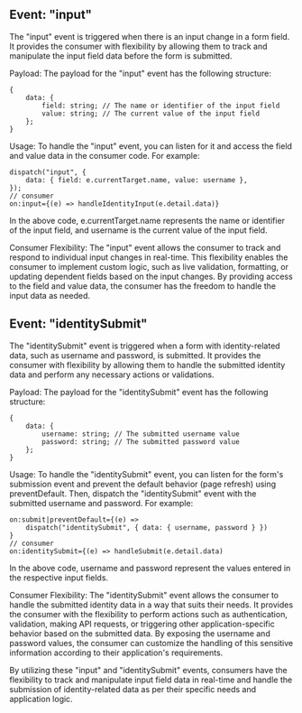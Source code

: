 ## Event: "input"

The "input" event is triggered when there is an input change in a form field. It provides the consumer with flexibility by allowing them to track and manipulate the input field data before the form is submitted.

Payload:
The payload for the "input" event has the following structure:

```
{
    data: {
        field: string; // The name or identifier of the input field
        value: string; // The current value of the input field
    };
}
```

Usage:
To handle the "input" event, you can listen for it and access the field and value data in the consumer code. For example:

```
dispatch("input", {
    data: { field: e.currentTarget.name, value: username },
});
// consumer
on:input={(e) => handleIdentityInput(e.detail.data)}
```

In the above code, e.currentTarget.name represents the name or identifier of the input field, and username is the current value of the input field.

Consumer Flexibility:
The "input" event allows the consumer to track and respond to individual input changes in real-time. This flexibility enables the consumer to implement custom logic, such as live validation, formatting, or updating dependent fields based on the input changes. By providing access to the field and value data, the consumer has the freedom to handle the input data as needed.

## Event: "identitySubmit"

The "identitySubmit" event is triggered when a form with identity-related data, such as username and password, is submitted. It provides the consumer with flexibility by allowing them to handle the submitted identity data and perform any necessary actions or validations.

Payload:
The payload for the "identitySubmit" event has the following structure:

```
{
    data: {
        username: string; // The submitted username value
        password: string; // The submitted password value
    };
}
```

Usage:
To handle the "identitySubmit" event, you can listen for the form's submission event and prevent the default behavior (page refresh) using preventDefault. Then, dispatch the "identitySubmit" event with the submitted username and password. For example:

```
on:submit|preventDefault={(e) =>
    dispatch("identitySubmit", { data: { username, password } })
}
// consumer
on:identitySubmit={(e) => handleSubmit(e.detail.data)
```

In the above code, username and password represent the values entered in the respective input fields.

Consumer Flexibility:
The "identitySubmit" event allows the consumer to handle the submitted identity data in a way that suits their needs. It provides the consumer with the flexibility to perform actions such as authentication, validation, making API requests, or triggering other application-specific behavior based on the submitted data. By exposing the username and password values, the consumer can customize the handling of this sensitive information according to their application's requirements.

By utilizing these "input" and "identitySubmit" events, consumers have the flexibility to track and manipulate input field data in real-time and handle the submission of identity-related data as per their specific needs and application logic.
